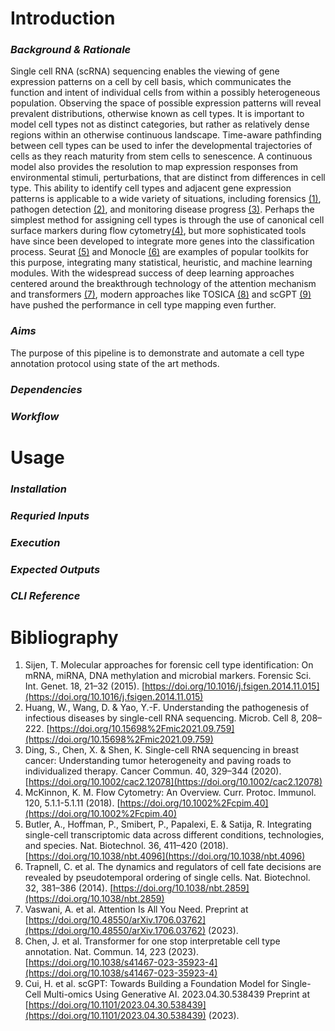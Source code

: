 # Introduction

### *Background & Rationale*
Single cell RNA (scRNA) sequencing enables the viewing of gene expression patterns on a cell by cell basis, which communicates the function and intent of individual cells from within a possibly heterogeneous population. Observing the space of possible expression patterns will reveal prevalent distributions, otherwise known as cell types. It is important to model cell types not as distinct categories, but rather as relatively dense regions within an otherwise continuous landscape. Time-aware pathfinding between cell types can be used to infer the developmental trajectories of cells as they reach maturity from stem cells to senescence. A continuous model also provides the resolution to map expression responses from environmental stimuli, perturbations, that are distinct from differences in cell type. This ability to identify cell types and adjacent gene expression patterns is applicable to a wide variety of situations, including forensics [(1)](#bibliography), pathogen detection [(2)](#bibliography), and monitoring disease progress [(3)](#bibliography). Perhaps the simplest method for assigning cell types is through the use of canonical cell surface markers during flow cytometry[(4)](#bibliography), but more sophisticated tools have since been developed to integrate more genes into the classification process. Seurat [(5)](#bibliography) and Monocle [(6)](#bibliography) are examples of popular toolkits for this purpose, integrating many statistical, heuristic, and machine learning modules. With the widespread success of deep learning approaches centered around the breakthrough technology of the attention mechanism and transformers [(7)](#bibliography), modern approaches like TOSICA [(8)](#bibliography) and scGPT [(9)](#bibliography) have pushed the performance in cell type mapping even further. 

### *Aims*
The purpose of this pipeline is to demonstrate and automate a cell type annotation protocol using state of the art methods.

### *Dependencies*

### *Workflow*

# Usage

### *Installation*

### *Requried Inputs*

### *Execution*

### *Expected Outputs*

### *CLI Reference*

# Bibliography

1.	Sijen, T. Molecular approaches for forensic cell type identification: On mRNA, miRNA, DNA methylation and microbial markers. Forensic Sci. Int. Genet. 18, 21–32 (2015). [https://doi.org/10.1016/j.fsigen.2014.11.015](https://doi.org/10.1016/j.fsigen.2014.11.015)
2.	Huang, W., Wang, D. & Yao, Y.-F. Understanding the pathogenesis of infectious diseases by single-cell RNA sequencing. Microb. Cell 8, 208–222. [https://doi.org/10.15698%2Fmic2021.09.759](https://doi.org/10.15698%2Fmic2021.09.759)
3.	Ding, S., Chen, X. & Shen, K. Single-cell RNA sequencing in breast cancer: Understanding tumor heterogeneity and paving roads to individualized therapy. Cancer Commun. 40, 329–344 (2020). [https://doi.org/10.1002/cac2.12078](https://doi.org/10.1002/cac2.12078)
4.	McKinnon, K. M. Flow Cytometry: An Overview. Curr. Protoc. Immunol. 120, 5.1.1-5.1.11 (2018). [https://doi.org/10.1002%2Fcpim.40](https://doi.org/10.1002%2Fcpim.40)
5.	Butler, A., Hoffman, P., Smibert, P., Papalexi, E. & Satija, R. Integrating single-cell transcriptomic data across different conditions, technologies, and species. Nat. Biotechnol. 36, 411–420 (2018). [https://doi.org/10.1038/nbt.4096](https://doi.org/10.1038/nbt.4096)
6.	Trapnell, C. et al. The dynamics and regulators of cell fate decisions are revealed by pseudotemporal ordering of single cells. Nat. Biotechnol. 32, 381–386 (2014). [https://doi.org/10.1038/nbt.2859](https://doi.org/10.1038/nbt.2859)
7.	Vaswani, A. et al. Attention Is All You Need. Preprint at [https://doi.org/10.48550/arXiv.1706.03762](https://doi.org/10.48550/arXiv.1706.03762) (2023).
8.	Chen, J. et al. Transformer for one stop interpretable cell type annotation. Nat. Commun. 14, 223 (2023). [https://doi.org/10.1038/s41467-023-35923-4](https://doi.org/10.1038/s41467-023-35923-4)
9.	Cui, H. et al. scGPT: Towards Building a Foundation Model for Single-Cell Multi-omics Using Generative AI. 2023.04.30.538439 Preprint at [https://doi.org/10.1101/2023.04.30.538439](https://doi.org/10.1101/2023.04.30.538439) (2023).
